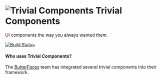 # ![Trivial Components](http://trivial-components.github.io/trivial-components/img/logo-40x40.png) Trivial Components

UI components the way you always wanted them.

[![Build Status](https://travis-ci.org/trivial-components/trivial-components.svg?branch=master)](https://travis-ci.org/trivial-components/trivial-components)



#### Who uses Trivial Components?

The [ButterFaces](http://www.butterfaces.org/) team has integrated several trivial components into their framework.
